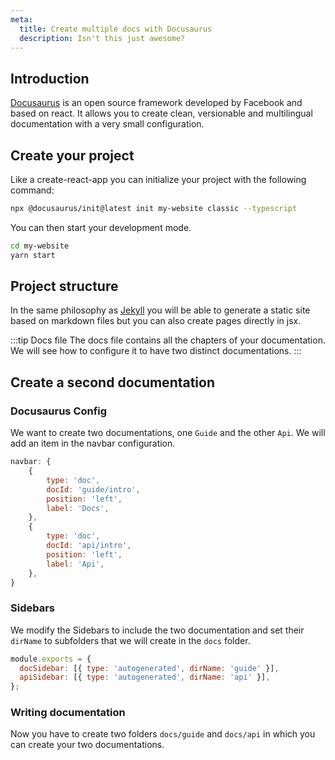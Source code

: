 ```yaml
---
meta:
  title: Create multiple docs with Docusaurus
  description: Isn't this just awesome?
---
```


## Introduction

[Docusaurus](https://docusaurus.io) is an open source framework developed by Facebook and based on react. It allows you to create clean, versionable and multilingual documentation with a very small configuration.

## Create your project

Like a create-react-app you can initialize your project with the following command:

```sh
npx @docusaurus/init@latest init my-website classic --typescript
```

You can then start your development mode.

```sh
cd my-website
yarn start
```

## Project structure

In the same philosophy as [Jekyll](https://jekyllrb.com/) you will be able to generate a static site based on markdown files but you can also create pages directly in jsx.

:::tip Docs file
The docs file contains all the chapters of your documentation. We will see how to configure it to have two distinct documentations.
:::

## Create a second documentation

### Docusaurus Config

We want to create two documentations, one `Guide` and the other `Api`.
We will add an item in the navbar configuration.

```js title="docusaurus.config.js"
navbar: {
    {
        type: 'doc',
        docId: 'guide/intro',
        position: 'left',
        label: 'Docs',
    },
    {
        type: 'doc',
        docId: 'api/intro',
        position: 'left',
        label: 'Api',
    },
}
```

### Sidebars

We modify the Sidebars to include the two documentation and set their `dirName` to subfolders that we will create in the `docs` folder.

```js title="sidebars.js"
module.exports = {
  docSidebar: [{ type: 'autogenerated', dirName: 'guide' }],
  apiSidebar: [{ type: 'autogenerated', dirName: 'api' }],
};
```

### Writing documentation

Now you have to create two folders `docs/guide` and `docs/api` in which you can create your two documentations.
